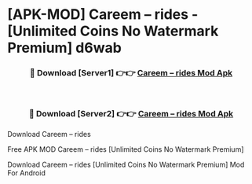 # [APK-MOD] Careem – rides - [Unlimited Coins No Watermark Premium] d6wab



<div align="center">
<h3>🔴 Download [Server1] 👉👉 <a href="https://momento.my/?title=Careem_–_rides">Careem – rides Mod Apk</a></h3><br>

<h3>🔴 Download [Server2] 👉👉 <a href="https://momento.my/?title=Careem_–_rides">Careem – rides Mod Apk</a></h3>
</div>



Download Careem – rides 

Free APK MOD Careem – rides [Unlimited Coins No Watermark Premium]

Download Careem – rides [Unlimited Coins No Watermark Premium] Mod For Android
